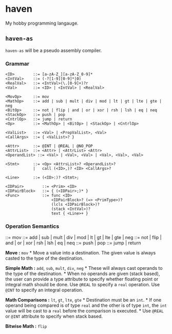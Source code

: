 # haven

My hobby programming langauge.

## `haven-as`
`haven-as` will be a pseudo assembly compiler.

### Grammar
```
<ID>        ::= [a-zA-Z_][a-zA-Z_0-9]*
<IntVal>    ::= (-?[1-9][0-9]*|0)
<RealVal>   ::= <IntVal>(\.[0-9]+)?r
<Val>       ::= <ID> | <IntVal> | <RealVal>

<MovOp>     ::= mov
<MathOp>    ::= add | sub | mult | div | mod | lt | gt | lte | gte | neg
<BitOp>     ::= not | flip | and | or | xor | rsh | lsh | eq | neq
<StackOp>   ::= push | pop
<CntrlOp>   ::= jump | return
<Op>        ::= <MathOp> | <BitOp> | <StackOp> | <CntrlOp>

<ValList>   ::= <Val> | <PropValList>, <Val>
<CallArgs>  ::= { <ValList>? }

<Attr>      ::= @INT | @REAL | @NO_POP
<AttrList>  ::= <Attr> | <AttrList> <Attr>
<OperandList> ::= <Val> | <Val>, <Val> | <Val>, <Val>, <Val>

<Stmt>      ::= <Op> <AttrsList>? <OperandList>? 
            |   call (<ID>,)? <ID> <CallArgs>?

<Line>      ::= (<ID>:)? <Stmt>;

<IDPair>        ::= <Prim> <ID>
<IDPairBlock>   ::= { (<IDPair>;)* }
<Func>          ::= func <ID> 
                    <IDPairBlock>? (=> <PrimType>)?
                    (lcls <IDPairBlock>)?
                    (stack <IntVal>)?
                    text { <Line>+ }
```


### Operation Semantics

<MovOp>     ::= mov
<MathOp>    ::= add | sub | mult | div | mod | lt | gt | lte | gte | neg
<BitOp>     ::= not | flip | and | or | xor | rsh | lsh | eq | neq
<StackOp>   ::= push | pop
<CntrlOp>   ::= jump | return

__Move :__ `mov`
    * Move a value into a destination. The given value is always casted to 
      the type of the destination.

__Simple Math :__ `add`, `sub`, `mult`, `div`, `neg`
    * These will always cast operands to the type of the destination.
    * When no operands are given (stack based), the user can provide a type attribute
      to specify whether floating point or integral math should be done.
      Use `@REAL` to specify a `real` operation. Use `@INT` to specify an integral operation.

__Math Comparisons :__ `lt`, `gt`, `lte`, `gte`
    * Destination must be an `int`. 
    * If one operand being compared is of type `real` and the other is of type `int`, the `int` value
      will be cast to a `real` before the comparison is executed.
    * Use `@REAL` or `@INT` attribute to specify when stack based.

__Bitwise Math :__ `flip`


